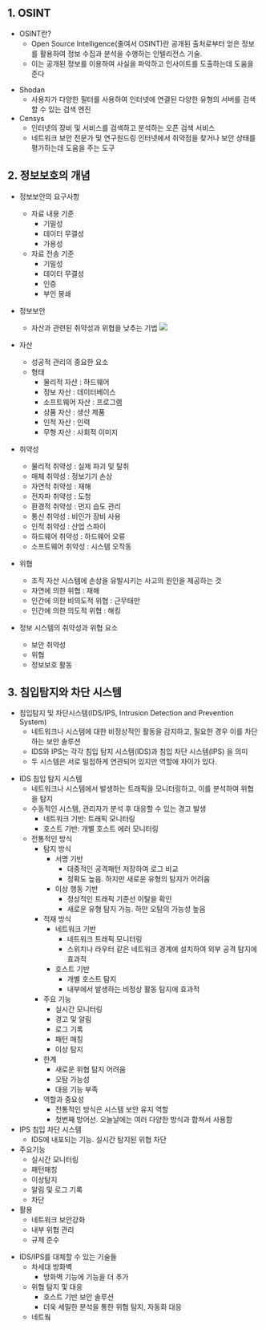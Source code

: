 ## 1. OSINT
- OSINT란?
	-  Open Source Intelligence(줄여서 OSINT)란 공개된 출처로부터 얻은 정보를 활용하여 정보 수집과 분석을 수행하는 인텔리전스 기술.
	* 이는 공개된 정보를 이용하여 사실을 파악하고 인사이트를 도출하는데 도움을 준다
* Shodan
	* 사용자가 다양한 필터를 사용하여 인터넷에 연결된 다양한 유형의 서버를 검색할 수 있는 검색 엔진
* Censys
	* 인터넷의 장비 및 서비스를 검색하고 분석하는 오픈 검색 서비스
	* 네트워크 보안 전문가 및 연구원드링 인터넷에서 취약점을 찾거나 보안 상태를 평가하는데 도움을 주는 도구
## 2. 정보보호의 개념
- 정보보안의 요구사항
	- 자료 내용 기준
		- 기밀성
		- 데이터 무결성
		- 가용성
	- 자료 전송 기준
		- 기밀성
		- 데이터 무결성
		- 인증
		- 부인 봉쇄
- 정보보안
	- 자산과 관련된 취약성과 위협을 낮추는 기법
![](https://i.imgur.com/OXzcVcO.png)

- 자산
	- 성공적 관리의 중요한 요소
	- 형태
		- 물리적 자산 : 하드웨어
		- 정보 자산 :  데이터베이스
		- 소프트웨어 자산 : 프로그램
		- 상품 자산 : 생산 제품
		- 인적 자산 : 인력
		- 무형 자산 : 사회적 이미지
- 취약성
	- 물리적 취약성 : 실제 파괴 및 탈취
	- 매체 취약성 : 정보기기 손상
	- 자연적 취약성 : 재해
	- 전자파 취약성 : 도청
	- 환경적 취약성 : 먼지 습도 관리
	- 통신 취약성 : 비인가 장비 사용
	- 인적 취약성 : 산업 스파이
	- 하드웨어 취약성 : 하드웨어 오류
	- 소프트웨어 취약성 : 시스템 오작동
- 위협
	- 조직 자산 시스템에 손상을 유발시키는 사고의 원인을 제공하는 것
	- 자연에 의한 위협 : 재해
	- 인간에 의한 비의도적 위협 : 근무태만
	- 인간에 의한 의도적 위협 : 해킹
- 정보 시스템의 취약성과 위협 요소
	- 보안 취약성
	- 위협
	- 정보보호 활동

## 3. 침입탐지와 차단 시스템
- 침입탐지 및 차단시스템(IDS/IPS, Intrusion Detection and Prevention System)
	* 네트워크나 시스템에 대한 비정상적인 활동을 감지하고, 필요한 경우 이를 차단하는 보안 솔루션
	* IDS와 IPS는 각각 침입 탐지 시스템(IDS)과 침입 차단 시스템(IPS) 을 의미
	* 두 시스템은 서로 밀접하게 연관되어 있지만 역할에 차이가 있다.
* IDS 침입 탐지 시스템
	* 네트워크나 시스템에서 발생하는 트래픽을 모니터링하고, 이를 분석하여 위협을 탐지
	* 수동적인 시스템, 관리자가 분석 후 대응할 수 있는 경고 발생
		* 네트워크 기반: 트래픽 모니터링
		* 호스트 기반: 개별 호스트 에러 모니터링
	* 전통적인 방식
		* 탐지 방식
			* 서명 기반
				* 대중적인 공격패턴 저장하여 로그 비교
				* 정확도 높음. 하지만 새로운 유형의 탐지가 어려움
			* 이상 행동 기반
				* 정상적인 트래픽 기준선 이탈을 확인
				* 새로운 유형 탐지 가능. 하만 오탐의 가능성 높음
		* 적재 방식
			* 네트워크 기반
				* 네트워크 트래픽 모니터링
				* 스위치나 라우터 같은 네트워크 경계에 설치하여 외부 공격 탐지에 효과적
			* 호스트 기반
				* 개별 호스트 탐지
				* 내부에서 발생하는 비정상 활동 탐지에 효과적
		* 주요 기능
			* 실시간 모니터링
			* 경고 및 알림
			* 로그 기록
			* 패턴 매칭
			* 이상 탐지
		* 한계
			* 새로운 위협 탐지 어려움
			* 오탐 가능성
			* 대응 기능 부족
		* 역할과 중요성
			* 전통적인 방식은 시스템 보안 유지 역할
			* 첫번째 방어선. 오늘날에는 여러 다양한 방식과 합쳐서 사용함
* IPS 침입 차단 시스템
	* IDS에 내포되는 기능. 실시간 탐지된 위협 차단
* 주요기능
	* 실시간 모니터링
	* 패턴매칭
	* 이상탐지
	* 알림 및 로그 기록
	* 차단
* 활용
	* 네트워크 보안강화
	* 내부 위협 관리
	* 규제 준수
- IDS/IPS를 대체할 수 있는 기술들
	- 차세대 방화벽
		- 방화벽 기능에 기능을 더 추가
	- 위협 탐지 및 대응
		- 호스트 기반 보안 솔루션
		- 더욱 세밀한 분석을 통한 위협 탐지, 자동화 대응
	- 네트웤